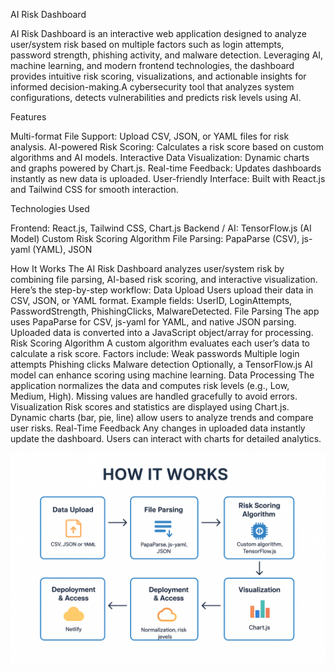 AI Risk Dashboard

AI Risk Dashboard is an interactive web application designed to analyze user/system risk based on multiple factors such as login attempts, password strength, phishing activity, and malware detection. Leveraging AI, machine learning, and modern frontend technologies, the dashboard provides intuitive risk scoring, visualizations, and actionable insights for informed decision-making.A cybersecurity tool that analyzes system configurations, detects vulnerabilities and predicts risk levels using AI.  

Features

Multi-format File Support: Upload CSV, JSON, or YAML files for risk analysis.
AI-powered Risk Scoring: Calculates a risk score based on custom algorithms and AI models.
Interactive Data Visualization: Dynamic charts and graphs powered by Chart.js.
Real-time Feedback: Updates dashboards instantly as new data is uploaded.
User-friendly Interface: Built with React.js and Tailwind CSS for smooth interaction.

Technologies Used

Frontend:
React.js, Tailwind CSS, Chart.js
Backend / AI:
TensorFlow.js (AI Model)
Custom Risk Scoring Algorithm
File Parsing:
PapaParse (CSV), js-yaml (YAML), JSON

How It Works
The AI Risk Dashboard analyzes user/system risk by combining file parsing, AI-based risk scoring, and interactive visualization. Here’s the step-by-step workflow:
Data Upload
Users upload their data in CSV, JSON, or YAML format.
Example fields: UserID, LoginAttempts, PasswordStrength, PhishingClicks, MalwareDetected.
File Parsing
The app uses PapaParse for CSV, js-yaml for YAML, and native JSON parsing.
Uploaded data is converted into a JavaScript object/array for processing.
Risk Scoring Algorithm
A custom algorithm evaluates each user’s data to calculate a risk score.
Factors include:
Weak passwords
Multiple login attempts
Phishing clicks
Malware detection
Optionally, a TensorFlow.js AI model can enhance scoring using machine learning.
Data Processing
The application normalizes the data and computes risk levels (e.g., Low, Medium, High).
Missing values are handled gracefully to avoid errors.
Visualization
Risk scores and statistics are displayed using Chart.js.
Dynamic charts (bar, pie, line) allow users to analyze trends and compare user risks.
Real-Time Feedback
Any changes in uploaded data instantly update the dashboard.
Users can interact with charts for detailed analytics.

![AI Risk Dashboard Flow](https://github.com/MojeshReddy/AI-Powered-Risk-DashBoard/blob/main/Image.png)

